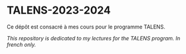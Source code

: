 # TALENS-2023-2024

Ce dépôt est consacré à mes cours pour le programme TALENS.

_This repository is dedicated to my lectures for the TALENS program. In french only._
